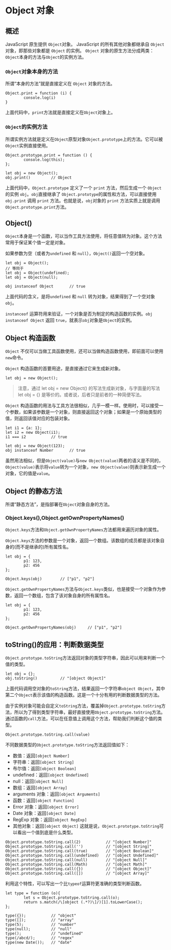 # Object 对象

## 概述

JavaScript 原生提供 `Object`对象。
JavaScript 的所有其他对象都继承自 `Object` 对象，即那些对象都是 `Object` 的实例。
`Object` 对象的原生方法分成两类：`Object`本身的方法与`Object`的实例方法。

### `Object`对象本身的方法

所谓“本身的方法”就是直接定义在 `Object` 对象的方法。

```
Object.print = function (i) {
		console.log(i)
}
```

上面代码中，`print`方法就是直接定义在`Object`对象上。

### `Object`的实例方法

所谓实例方法就是定义在`Object`原型对象`Object.prototype`上的方法。它可以被`Object`实例直接使用。

```
Object.prototype.print = function () {
		console.log(this);
};

let obj = new Object();
obj.print()         // Object
```

上面代码中，`Object.prototype` 定义了一个 `print` 方法，然后生成一个 `Object` 的实例 `obj`。`obj`直接继承了 `Object.prototype`的属性和方法，可以直接使用`obj.print` 调用 `print` 方法。也就是说，`obj`对象的 `print` 方法实质上就是调用 `Object.prototype.print`方法。

## Object()

`Object`本身是一个函数，可以当作工具方法使用，将任意值转为对象。这个方法常用于保证某个值一定是对象。

如果参数为空（或者为`undefined` 和 `null`），`Object()`返回一个空对象。

```
let obj = Object();
// 等同于
let obj = Object(undefined);
let obj = Object(null);

obj instanceof Object       // true
```

上面代码的含义，是将`undefined` 和 `null` 转为对象，结果得到了一个空对象 `obj`。

`instanceof` 运算符用来验证，一个对象是否为制定的构造函数的实例。`obj instanceof Object` 返回 `true`，就表示`obj`对象是`Object`的实例。

## Object 构造函数

`Object` 不仅可以当做工具函数使用，还可以当做构造函数使用，即前面可以使用`new`命令。

`Object` 构造函数的首要用途，是直接通过它来生成新对象。

```
let obj = new Object();
```

> 注意，通过 let obj = new Object() 的写法生成新对象，与字面量的写法 let obj = {} 是等价的。或者说，后者只是前者的一种简便写法。

`Object` 构造函数的用法与工具方法很相似，几乎一模一样。使用时，可以接受一个参数，如果该参数是一个对象，则直接返回这个对象；如果是一个原始类型的值，则返回该值对应的包装对象。

```
let i1 = {a: 1};
let i2 = new Object(i1);
i1 === i2           // true

let obj = new Object(123);
obj instanceof Number       // true
```

虽然用法相似，但是`Object(value)`与`new Object(value)`两者的语义是不同的，`Object(value)`表示将`value`转为一个对象，`new Object(value)`则表示新生成一个对象，它的值是`value`。

## Object 的静态方法

所谓“静态方法”，是指部署在`Object`对象自身的方法。

### Object.keys(),Object.getOwnPropertyNames()

`Object.keys`方法和`Object.getOwnPropertyNames`方法都用来遍历对象的属性。

`Object.keys`方法的参数是一个对象，返回一个数组。该数组的成员都是该对象自身的(而不是继承的)所有属性名。

```
let obj = {
		p1: 123,
		p2: 456
};

Object.keys(obj)        // ["p1", "p2"]
```

`Object.getOwnPropertyNames`方法与`Object.keys`类似，也是接受一个对象作为参数，返回一个数组，包含了该对象自身的所有属性名。

```
let obj = {
		p1: 123,
		p2: 456
};

Object.getOwnPropertyNames(obj)     // ["p1", "p2"]
```

## toString()的应用：判断数据类型

`Object.prototype.toString`方法返回对象的类型字符串，因此可以用来判断一个值的类型。

```
let obj = {};
obj.toString()          // "[object Object]"
```

上面代码调用空对象的`toString`方法，结果返回一个字符串`object Object`，其中第二个`Object`表示该值的构造函数。这是一个十分有用的判断数据类型的方法。

由于实例对象可能会自定义`toString`方法，覆盖掉`Object.prototype.toString`方法，所以为了得到类型字符串，最好直接使用`Object.prototype.toString`方法。通过函数的`call`方法，可以在任意值上调用这个方法，帮助我们判断这个值的类型。

```
Object.prototype.toString.call(value)
```

不同数据类型的`Object.prototype.toString`方法返回值如下：

- 数值：返回`[object Number]`
- 字符串：返回`[object String]`
- 布尔值：返回`[object Boolean]`
- undefined：返回`[object Undefined]`
- null：返回`[object Null]`
- 数组：返回`[object Array]`
- arguments 对象：返回`[object Arguments]`
- 函数：返回`[object Function]`
- Error 对象：返回`[object Error]`
- Date 对象：返回`[object Date]`
- RegExp 对象：返回`[object RegExp]`
- 其他对象：返回`[object Object]`
  这就是说，`Object.prototype.toString`可以看出一个值到底是什么类型。

```
Object.prototype.toString.call(2)           // "[object Number]"
Object.prototype.toString.call('')          // "[object String]"
Object.prototype.toString.call(true)        // "[object Boolean]"
Object.prototype.toString.call(undefined)   // "[object Undefined]"
Object.prototype.toString.call(null)        // "[object Null]"
Object.prototype.toString.call(Math)        // "[object Math]"
Object.prototype.toString.call({})          // "[object Object]"
Object.prototype.toString.call([])          // "[object Array]"
```

利用这个特性，可以写出一个比`typeof`运算符更准确的类型判断函数。

```
let type = function (o){
		let s = Object.prototype.toString.call(o);
		return s.match(/\[object (.*?)\]/)[1].toLowerCase();
};

type({});           // "object"
type([]);           // "array"
type(5);            // "number"
type(null);         // "null"
type();             // "undefined"
type(/abcd/);       // "regex"
type(new Date());   // "date"
```
